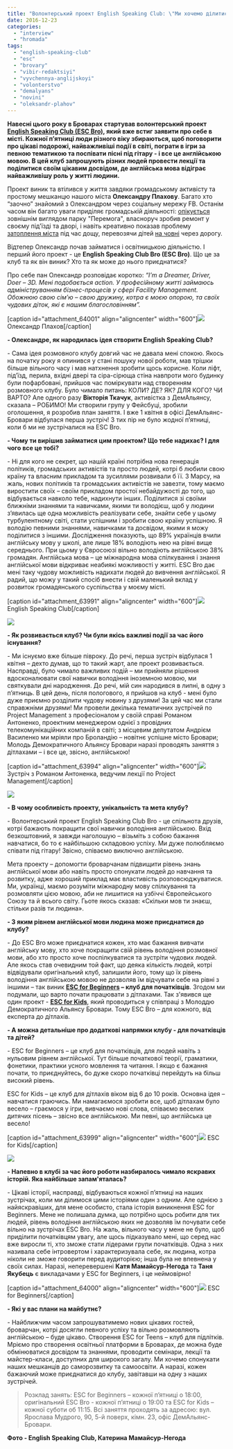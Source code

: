 ```yaml
---
title: "Волонтерський проект English Speaking Club: \"Ми хочемо ділитися своїми знаннями та надихати людей вчити англійську\""
date: 2016-12-23
categories: 
  - "interview"
  - "hromada"
tags: 
  - "english-speaking-club"
  - "esc"
  - "brovary"
  - "vibir-redaktsiyi"
  - "vyvchennya-anglijskoyi"
  - "volonterstvo"
  - "demalyans"
  - "novini"
  - "oleksandr-plahov"
---
```


**Навесні цього року в Броварах стартував волонтерський проект [English Speaking Club (ESC Bro)](https://www.facebook.com/groups/1734938140051576/), який вже встиг заявити про себе в місті. Кожної п’ятниці люди різного віку збираються, щоб поговорити про цікаві подорожі, найважливіші події в світі, пограти в ігри за певною тематикою та поспівати пісні під гітару - і все це англійською мовою. В цей клуб запрошують різних людей провести лекції та поділитися своїм цікавим досвідом, де англійська мова відіграє найважливішу роль у житті людини.**

Проект виник та втілився у життя завдяки громадському активісту та простому мешканцю нашого міста **Олександру Плахову**. Багато хто “заочно” знайомий з Олександром через соціальну мережу FB. Останім часом він багато уваги приділяє громадській діяльності: [опікується](https://mpz.brovary.org/oleksandr-plahov-ya-hochu-bachiti-brovari-priyemnim-i-komfortnim-mistom/) зовнішнім виглядом парку "Перемога", власноруч зробив ремонт у своєму під'їзді та дворі, і навіть креативно показав проблему [затоплення міста](https://mpz.brovary.org/brovary-zatopylo-po-sami-vintsya-foto-video/) під час дощу, перевозячи дітей [на човні](https://mpz.brovary.org/u-brovarah-vlashtuvaly-perepravu-na-chovni-cherez-vulytsyu-grushevskogo-fotoreportazh/) через дорогу.

Відтепер Олександр почав займатися і освітницькою діяльністю. І перший його проект - це **English Speaking Club Bro (ESC Bro)**. Що це за клуб та як він виник? Хто та як може до нього приєднатися?

Про себе пан Олександр розповідає коротко: _“I’m a Dreamer, Driver, Doer – 3D. Мені подобається action. У професійному житті займаюсь адмініструванням бізнес-процесів у сфері Facility Management. Обожнюю свою сім’ю – свою дружину, котра є моєю опорою, та своїх чудових діток, які є нашим благословінням”._

\[caption id="attachment\_64001" align="aligncenter" width="600"\][![](https://mpz.brovary.org/wp-content/uploads/2016/12/14237593_10208904428985740_7702808243746230648_n.jpg)](https://mpz.brovary.org/wp-content/uploads/2016/12/14237593_10208904428985740_7702808243746230648_n.jpg) Олександр Плахов\[/caption\]

**\- Олександре, як народилась ідея створити English Speaking Club?**

\- Сама ідея розмовного клубу довгий час не давала мені спокою. Якось на початку року я опинився у стані пошуку нової роботи, мав трішки більше вільного часу і мав натхнення зробити щось корисне. Коли ліфт, під’їзд, перила, вхідні двері та сіра-сірюща стіна навпроти мого будинку були пофарбовані, прийшов час поміркувати над створенням розмовного клубу. Було чимало питань: КОЛИ? ДЕ? ЯК? ДЛЯ КОГО? ЧИ ВАРТО? Але одного разу **Вікторія Ткачук**, активістка з ДемАльянсу, сказала – РОБИМО! Ми створили групу у Фейсбуці, зробили оголошення, я розробив план заняття. І вже 1 квітня в офісі ДемАльянс-Бровари відбулася перша зустріч! З тих пір не було жодної п’ятниці, коли б ми не зустрічалися на ESC Bro.

**\- Чому ти вирішив займатися цим проектом? Що тебе надихає? І для чого все це тобі?**

\- Ні для кого не секрет, що нашій країні потрібна нова генерація політиків, громадських активістів та просто людей, котрі б любили свою країну та власним прикладом та зусиллями розвивали б її. З Марсу, на жаль, нових політиків та громадських активістів не завезти, тому маємо виростити своїх – своїм прикладом простої небайдужості до того, що відбувається навколо тебе, надихнути інших. Поділитися зі своїми ближніми знаннями та навичками, якими ти володієш, щоб у людини з’явилась ще одна можливість реалізувати себе, знайти себе у цьому турбулентному світі, стати успішним і зробити свою країну успішною. Я володію певними знаннями, навичками та досвідом, якими я можу поділитися з іншими. Дослідження показують, що 89% українців вчили англійську мову у школі, але лише 18% володіють нею на рівні вище середнього. При цьому у Євросоюзі вільно володіють англійською 38% громадян. Англійська мова – це міжнародна мова спілкування і знання англійської мови відкриває неабиякі можливості у житті. ESC Bro дає мені таку чудову можливість надихати людей до вивчення англійської. Я радий, що можу у такий спосіб внести і свій маленький вклад у розвиток громадянського суспільства у моєму місті.

\[caption id="attachment\_63991" align="aligncenter" width="600"\][![](https://mpz.brovary.org/wp-content/uploads/2016/12/14317500_10208904456266422_5889962475490070749_n.jpg)](https://mpz.brovary.org/wp-content/uploads/2016/12/14317500_10208904456266422_5889962475490070749_n.jpg) English Speaking Club\[/caption\]

[![](https://mpz.brovary.org/wp-content/uploads/2016/12/14264048_10208904442906088_5476129009119711900_n.jpg)](https://mpz.brovary.org/wp-content/uploads/2016/12/14264048_10208904442906088_5476129009119711900_n.jpg)

**\- Як розвивається клуб? Чи були якісь важливі події за час його існування?**

\- Ми існуємо вже більше півроку. До речі, перша зустріч відбулася 1 квітня – дехто думав, що то такий жарт, але проект розвивається. Насправді, було чимало важливих подій – ми прийняли рішення вдосконалювати свої навички володіння іноземною мовою, ми святкували дні народження. До речі, мій син народився в липні, в одну з п’ятниць. В цей день, після пологового, я прийшов на клуб - мені було дуже приємно розділити чудову новину з друзями! За цей час ми стали справжніми друзями! Ми провели декілька тематичних зустрічей по Project Management з професіоналом у своїй справі Романом Антоненко, проектним менеджером однієї з провідних телекомунікаційних компаній в світі; з місцевим депутатом Андрієм Василенко ми мріяли про Броландію – новітнє успішне місто Бровари; Молодь Демократичного Альянсу Бровари наразі проводять заняття з дітлахами – і все це, звісно, англійською!

\[caption id="attachment\_63994" align="aligncenter" width="600"\][![](https://mpz.brovary.org/wp-content/uploads/2016/12/14713726_1204907009582198_886184178867568794_n.jpg)](https://mpz.brovary.org/wp-content/uploads/2016/12/14713726_1204907009582198_886184178867568794_n.jpg) Зустріч з Романом Антоненка, ведучим лекції по Project Management\[/caption\]

[![](https://mpz.brovary.org/wp-content/uploads/2016/12/14222124_10208904472426826_2944698095361833853_n.jpg)](https://mpz.brovary.org/wp-content/uploads/2016/12/14222124_10208904472426826_2944698095361833853_n.jpg)

**\- В чому особливість проекту, унікальність та мета клубу?**

\- Волонтерський проект English Speaking Club Bro - це спільнота друзів, котрі бажають покращити свої навички володіння англійською. Вхід безкоштовний, я завжди наголошую – візьміть з собою бажання навчатися, бо то є найбільшою складовою успіху. Ми дуже полюбляємо співати під гітару! Звісно, співаємо виключно англійською.

Мета проекту – допомогти броварчанам підвищити рівень знань англійської мови або навіть просто спонукати людей до навчання та розвитку, адже хороший приклад має властивість розповсюджуватися. Ми, українці, маємо розуміти міжнародну мову спілкування та розмовляти цією мовою, аби не лишитися на узбіччі Європейського Союзу та й всього світу. Гьоте якось сказав: «Скільки мов ти знаєш, стільки разів ти людина».

**\- З яким рівнем англійської мови людина може приєднатися до клубу?**  

\- До ESC Bro може приєднатися кожен, хто має бажання вивчати англійську мову, хто хоче покращити свій рівень володіння розмовної мови, або хто просто хоче поспілкуватися та зустріти чудових людей. Але якось став очевидним той факт, що деяка кількість людей, котрі відвідували оригінальний клуб, залишили його, тому що їх рівень володіння англійською мовою не дозволяв їм відчувати себе на рівні з іншими – так виник **[ESC for Beginners](https://www.facebook.com/groups/1815042808779322/?fref=ts) – клуб для початківців**. Згодом ми подумали, що варто почати працювати з дітлахами. Так з'явився ще один проект - [**ESC for Kids**](https://www.facebook.com/groups/1440568919291950/?fref=ts), який проводиться у співпраці з Молоддю Демократичного Альянсу Бровари. Тому ESC Bro – для кожного, від експерта до дітлахів.

**\- А можна детальніше про додаткові напрямки клубу - для початківців та дітей?**

\- ESC for Beginners – це клуб для початківців, для людей навіть з нульовим рівнем англійської. Тут більше початкової теорії, граматики, фонетики, практики усного мовлення та читання. І якщо є бажання почати, то приєднуйтесь, бо дуже скоро початківці перейдуть на більш високий рівень.

ESC for Kids – це клуб для дітлахів віком від 6 до 10 років. Основна ідея – навчатися граючись. Ми намагаємося зробити все, щоб дітлахам було весело – граємося у ігри, вивчаємо нові слова, співаємо веселих дитячих пісень – звісно все англійською. Ми певні, що англійська це весело!

\[caption id="attachment\_63999" align="aligncenter" width="600"\][![](https://mpz.brovary.org/wp-content/uploads/2016/12/14976846_936791143087364_6891772984183375596_o.jpg)](https://mpz.brovary.org/wp-content/uploads/2016/12/14976846_936791143087364_6891772984183375596_o.jpg) ESC for Kids\[/caption\]

[![](https://mpz.brovary.org/wp-content/uploads/2016/12/14907102_1220529911353241_6040829891519560064_n.jpg)](https://mpz.brovary.org/wp-content/uploads/2016/12/14907102_1220529911353241_6040829891519560064_n.jpg)

**\- Напевно в клубі за час його роботи назбиралось чимало яскравих історій. Яка найбільше запам'яталась?**

\- Цікаві історії, насправді, відбуваються кожної п’ятниці на наших зустрічах, коли ми ділимося цими історіями один з одним. Але однією з найяскравіших, для мене особисто, стала історія виникнення ESC for Beginners. Мене не полишала думка, що потрібно щось робити для тих людей, рівень володіння англійською яких не дозволяв їм почувати себе вільно на зустрічах ESC Bro. На жаль, вільного часу у мене не було, щоб приділити початківцям увагу, але щось підказувало мені, що серед нас вже виросли ті, хто зможе стати лідерами групи початківців. Одна з них називала себе інтровертом і характеризувала себе, як людина, котра ніколи не зможе говорити перед аудиторією; інша була не впевнена у своїх силах. Наразі, неперевершені **Катя Мамайсур-Негода** та **Таня Якубець** є викладачами у ESC for Beginners, і це неймовірно!

\[caption id="attachment\_64000" align="aligncenter" width="600"\][![](https://mpz.brovary.org/wp-content/uploads/2016/12/14917232_10209413992164501_4965369153936633620_o.jpg)](https://mpz.brovary.org/wp-content/uploads/2016/12/14917232_10209413992164501_4965369153936633620_o.jpg) ESC for Beginners\[/caption\]

**\- Які у вас плани на майбутнє?**

\- Найближчим часом запрошуватимемо нових цікавих гостей, броварчан, котрі досягли певного успіху та вільно розмовляють англійською – буде цікаво. Створення ESC for Teens – клуб для підлітків. Мріємо про створення освітньої платформи в Броварах, де можна буде обмінюватися досвідом та знаннями, проводити семінари, лекції та майстер-класи, доступних для широкого загалу. Ми хочемо спонукати наших мешканців до саморозвитку та самоосвіти. А наразі, кожен бажаючий може приєднатися до клубу, завітавши на одну з наших зустрічей.

> Розклад занять: ESC for Beginners – кожної п’ятниці о 18:00, оригінальний ESC Bro - кожної п’ятниці о 19:00 та ESC for Kids – кожної суботи об 11:15. Всі заняття проходять за адресою: вул. Ярослава Мудрого, 90, 5-й поверх, кімн. 23, офіс ДемАльянс-Бровари.

**Фото - English Speaking Club, Катерина Мамайсур-Негода**
